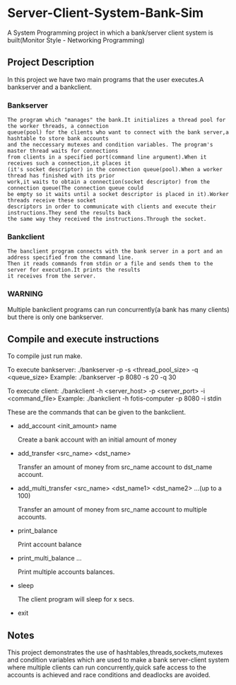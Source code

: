 # Server-Client-System-Bank-Sim
A System Programming project in which a bank/server client system is built(Monitor Style - Networking Programming)

## Project Description
In this project we have two main programs that the user executes.A bankserver and a bankclient.

  ### Bankserver
    The program which "manages" the bank.It initializes a thread pool for the worker threads, a connection
    queue(pool) for the clients who want to connect with the bank server,a hashtable to store bank accounts
    and the neccessary mutexes and condition variables. The program's master thread waits for connections 
    from clients in a specified port(command line argument).When it receives such a connection,it places it
    (it's socket descriptor) in the connection queue(pool).When a worker thread has finished with its prior 
    work,it waits to obtain a connection(socket descriptor) from the connection queue(The connection queue could 
    be empty so it waits until a socket descriptor is placed in it).Worker threads receive these socket 
    descriptors in order to communicate with clients and execute their instructions.They send the results back 
    the same way they received the instructions.Through the socket.
    
  ### Bankclient
    The banclient program connects with the bank server in a port and an address specified from the command line.
    Then it reads commands from stdin or a file and sends them to the server for execution.It prints the results 
    it receives from the server.
    
  ### WARNING
  Multiple bankclient programs can run concurrently(a bank has many clients) but there is only one bankserver.
  
  ## Compile and execute instructions
  
  To compile just run make.
  
  To execute bankserver: ./bankserver -p <port> -s <thread_pool_size> -q <queue_size>
  Example: ./bankserver -p 8080 -s 20 -q 30
  
  To execute client: ./bankclient -h <server_host> -p <server_port> -i <command_file>
  Example: ./bankclient -h fotis-computer -p 8080 -i stdin
  
  These are the commands that can be given to the bankclient.
  - add_account <init_amount> name
  
    Create a bank account with an initial amount of money
    
  - add_transfer <amount> <src_name> <dst_name>
  
    Transfer an amount of money from src_name account to dst_name account.
    
  - add_multi_transfer <amount> <src_name> <dst_name1> <dst_name2> ...(up to a 100)
  
    Transfer an amount of money from src_name account to multiple accounts.
    
  - print_balance <name>
  
    Print account balance
    
  - print_multi_balance <name1> <name2> ...
  
    Print multiple accounts balances.
    
  - sleep <time>
  
    The client program will sleep for x secs.
    
  - exit
  
  ## Notes
  
  This project demonstrates the use of hashtables,threads,sockets,mutexes and condition variables which are used 
  to make a bank server-client system where multiple clients can run concurrently,quick safe access to the accounts
  is achieved and race conditions and deadlocks are avoided.
  
